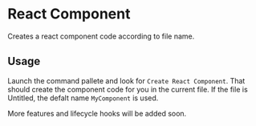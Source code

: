 # React Component

Creates a react component code according to file name.

## Usage

Launch the command pallete and look for `Create React Component`. That should create the component code for you in the current file.
If the file is Untitled, the defalt name `MyComponent` is used.

More features and lifecycle hooks will be added soon.
